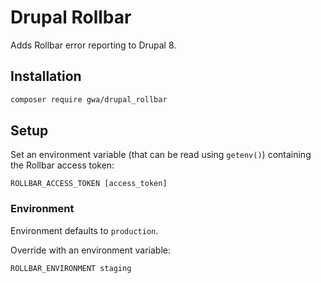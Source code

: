 # Drupal Rollbar

Adds Rollbar error reporting to Drupal 8.

## Installation

```bash
composer require gwa/drupal_rollbar
```

## Setup

Set an environment variable (that can be read using `getenv()`) containing the Rollbar access token:

```
ROLLBAR_ACCESS_TOKEN [access_token]
```

### Environment

Environment defaults to `production`.

Override with an environment variable:

```
ROLLBAR_ENVIRONMENT staging
```
